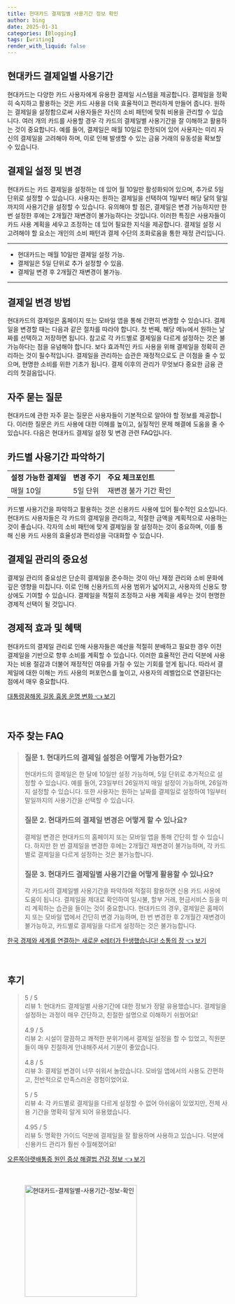 ```yaml
---
title: 현대카드 결제일별 사용기간 정보 확인
author: bing
date: 2025-01-31
categories: [Blogging]
tags: [writing]
render_with_liquid: false
---
```



<h2 id='현대카드_결제일별_사용기간'>현대카드 결제일별 사용기간</h2>

<p>현대카드는 다양한 카드 사용자에게 유용한 결제일 시스템을 제공합니다. 결제일을 정확히 숙지하고 활용하는 것은 카드 사용을 더욱 효율적이고 편리하게 만들어 줍니다. 원하는 결제일을 설정함으로써 사용자들은 자신의 소비 패턴에 맞춰 비용을 관리할 수 있습니다. 여러 개의 카드를 사용할 경우 각 카드의 결제일별 사용기간을 잘 이해하고 활용하는 것이 중요합니다. 예를 들어, 결제일은 매월 10일로 한정되어 있어 사용자는 미리 자신의 결제일을 고려해야 하며, 이로 인해 발생할 수 있는 금융 거래의 유동성을 확보할 수 있습니다.</p>

<h2 id='결제일_설정과_변경'>결제일 설정 및 변경</h2>

<p>현대카드는 카드 결제일을 설정하는 데 있어 월 10일만 활성화되어 있으며, 추가로 5일 단위로 설정할 수 있습니다. 사용자는 원하는 결제일을 선택하여 1일부터 해당 달의 말일까지의 사용기간을 설정할 수 있습니다. 유의해야 할 점은, 결제일은 변경 가능하지만 한 번 설정한 후에는 2개월간 재변경이 불가능하다는 것입니다. 이러한 특징은 사용자들이 카드 사용 계획을 세우고 조정하는 데 있어 필요한 지식을 제공합니다. 결제일 설정 시 고려해야 할 요소는 개인의 소비 패턴과 결제 수단의 조화로움을 통한 재정 관리입니다.</p>

<hr />

<ul>
    <li>현대카드는 매월 10일만 결제일 설정 가능.</li>
    <li>결제일은 5일 단위로 추가 설정할 수 있음.</li>
    <li>결제일 변경 후 2개월간 재변경이 불가능.</li>
</ul>

<hr />

<h2 id='하루_사용기간_활용법'>결제일 변경 방법</h2>

<p>현대카드의 결제일은 홈페이지 또는 모바일 앱을 통해 간편히 변경할 수 있습니다. 결제일을 변경할 때는 다음과 같은 절차를 따라야 합니다. 첫 번째, 해당 메뉴에서 원하는 날짜를 선택하고 저장하면 됩니다. 참고로 각 카드별로 결제일을 다르게 설정하는 것은 불가능하다는 점을 유념해야 합니다. 보다 효과적인 카드 사용을 위해 결제일을 정확히 관리하는 것이 필수적입니다. 결제일을 관리하는 습관은 재정적으로도 큰 이점을 줄 수 있으며, 현명한 소비를 위한 기초가 됩니다. 결제 이후의 관리가 무엇보다 중요한 금융 관리의 첫걸음입니다.</p>

<h2 id='자주_묻는_질문_QNA'>자주 묻는 질문</h2>

<p>현대카드에 관한 자주 묻는 질문은 사용자들이 기본적으로 알아야 할 정보를 제공합니다. 이러한 질문은 카드 사용에 대한 이해를 높이고, 실질적인 문제 해결에 도움을 줄 수 있습니다. 다음은 현대카드 결제일 설정 및 변경 관련 FAQ입니다.</p>

<h2 id='카드별_사용기간_파악하기'>카드별 사용기간 파악하기</h2>

<table>
    <tr>
        <td><b>설정 가능한 결제일</b></td>
        <td><b>변경 주기</b></td>
        <td><b>주요 체크포인트</b></td>
    </tr>
    <tr>
        <td>매월 10일</td>
        <td>5일 단위</td>
        <td>재변경 불가 기간 확인</td>
    </tr>
</table>

<p>카드별 사용기간을 파악하고 활용하는 것은 신용카드 사용에 있어 필수적인 요소입니다. 현대카드 사용자들은 각 카드의 결제일을 관리하고, 적절한 금액을 계획적으로 사용하는 것이 좋습니다. 각자의 소비 패턴에 맞게 결제일을 잘 설정하는 것이 중요하며, 이를 통해 신용 카드 사용의 효율성과 편리성을 극대화할 수 있습니다.</p>

<h2 id='결제일_관리의_중요성'>결제일 관리의 중요성</h2>

<p>결제일 관리의 중요성은 단순히 결제일을 준수하는 것이 아닌 재정 관리와 소비 문화에 깊은 영향을 미칩니다. 이로 인해 신용카드의 사용 범위가 넓어지고, 사용자의 신용도 향상에도 기여할 수 있습니다. 결제일을 적절히 조정하고 사용 계획을 세우는 것이 현명한 경제적 선택이 될 것입니다.</p>

<h2 id='경제적_효과_및_혜택'>경제적 효과 및 혜택</h2>

<p>현대카드의 결제일 관리로 인해 사용자들은 예산을 적절히 분배하고 필요한 경우 이전 결제일을 기반으로 향후 소비를 계획할 수 있습니다. 이러한 효율적인 관리 덕분에 사용자는 비용 절감과 더불어 재정적인 여유를 가질 수 있는 기회를 얻게 됩니다. 따라서 결제일에 대한 이해는 카드 사용의 퍼포먼스를 높이고, 사용자의 레벨업으로 연결된다는 점에서 매우 중요합니다.</p>


<p><a class="click-button" title="대통령꿈해몽 길몽 흉몽 운명 변화" href="https://aptwhite.github.io/posts/%EB%8C%80%ED%86%B5%EB%A0%B9%EA%BF%88%ED%95%B4%EB%AA%BD-%EA%B8%B8%EB%AA%BD-%ED%9D%89%EB%AA%BD-%EC%9A%B4%EB%AA%85-%EB%B3%80%ED%99%94/" rel="dofollow">대통령꿈해몽 길몽 흉몽 운명 변화 👈 보기</a></p><br>
<h2 id='자주_찾는_FAQ'>자주 찾는 FAQ</h2>
<div itemscope="" itemtype="https://schema.org/FAQPage"> 
<blockquote> 
<div itemscope="" itemprop="mainEntity" itemtype="https://schema.org/Question"> 
<h3 itemprop="name">질문 1. 현대카드의 결제일 설정은 어떻게 가능한가요?</h3> 
<div itemscope="" itemprop="acceptedAnswer" itemtype="https://schema.org/Answer"> 
<span itemprop="text"> 
<p>현대카드의 결제일은 한 달에 10일만 설정 가능하며, 5일 단위로 추가적으로 설정할 수 있습니다. 예를 들어, 23일부터 26일까지 매일 설정이 가능하며, 26일까지 설정할 수 있습니다. 또한 사용자는 원하는 날짜를 결제일로 설정하여 1일부터 말일까지의 사용기간을 선택할 수 있습니다.</p> 
</span> 
</div> 
</div> 

<div itemscope="" itemprop="mainEntity" itemtype="https://schema.org/Question"> 
<h3 itemprop="name">질문 2. 현대카드의 결제일 변경은 어떻게 할 수 있나요?</h3> 
<div itemscope="" itemprop="acceptedAnswer" itemtype="https://schema.org/Answer"> 
<span itemprop="text"> 
<p>결제일 변경은 현대카드의 홈페이지 또는 모바일 앱을 통해 간단히 할 수 있습니다. 하지만 한 번 결제일을 변경한 후에는 2개월간 재변경이 불가능하며, 각 카드별로 결제일을 다르게 설정하는 것은 불가능합니다.</p> 
</span> 
</div> 
</div> 

<div itemscope="" itemprop="mainEntity" itemtype="https://schema.org/Question"> 
<h3 itemprop="name">질문 3. 현대카드 결제일별 사용기간을 어떻게 활용할 수 있나요?</h3> 
<div itemscope="" itemprop="acceptedAnswer" itemtype="https://schema.org/Answer"> 
<span itemprop="text"> 
<p>각 카드사의 결제일별 사용기간을 파악하여 적절히 활용하면 신용 카드 사용에 도움이 됩니다. 결제일을 제대로 확인하여 일시불, 할부 거래, 현금서비스 등을 미리 계획하는 습관을 들이는 것이 중요합니다. 현대카드의 경우, 결제일은 홈페이지 또는 모바일 앱에서 간단히 변경 가능하며, 한 번 변경한 후 2개월간 재변경이 불가능하고, 카드별로 결제일을 다르게 설정하는 것은 불가능합니다.</p> 
</span> 
</div> 
</div> 
</blockquote> 
</div>
<p><a class="click-button" title="한국 경제와 세계를 연결하는 새로운 e레터가 탄생했습니다! 소통의 장" href="https://aptwhite.github.io/posts/%ED%95%9C%EA%B5%AD-%EA%B2%BD%EC%A0%9C%EC%99%80-%EC%84%B8%EA%B3%84%EB%A5%BC-%EC%97%B0%EA%B2%B0%ED%95%98%EB%8A%94-%EC%83%88%EB%A1%9C%EC%9A%B4-e%EB%A0%88%ED%84%B0%EA%B0%80-%ED%83%84%EC%83%9D%ED%96%88%EC%8A%B5%EB%8B%88%EB%8B%A4!-%EC%86%8C%ED%86%B5%EC%9D%98-%EC%9E%A5/" rel="dofollow">한국 경제와 세계를 연결하는 새로운 e레터가 탄생했습니다! 소통의 장 👈 보기</a></p><br>
<h2 id='후기'>후기</h2>
<div itemscope itemtype="https://schema.org/Product">
  <blockquote>
  <div itemprop="review" itemscope itemtype="https://schema.org/Review">
      <div itemprop="reviewRating" itemscope itemtype="https://schema.org/Rating"> <span itemprop="ratingValue">5</span> / <span itemprop="bestRating">5</span> </div>
      <span itemprop="reviewBody">리뷰 1: 현대카드 결제일별 사용기간에 대한 정보가 정말 유용했습니다. 결제일을 설정하는 과정이 매우 간단하고, 친절한 설명으로 이해하기 쉬웠어요!</span>
  </div>
  <br>
  <div itemprop="review" itemscope itemtype="https://schema.org/Review">
      <div itemprop="reviewRating" itemscope itemtype="https://schema.org/Rating"> <span itemprop="ratingValue">4.9</span> / <span itemprop="bestRating">5</span> </div>
      <span itemprop="reviewBody">리뷰 2: 시설이 깔끔하고 쾌적한 분위기에서 결제일 설정을 할 수 있었고, 직원분들이 매우 친절하게 안내해주셔서 기분이 좋았습니다.</span>
  </div>
  <br>
  <div itemprop="review" itemscope itemtype="https://schema.org/Review">
      <div itemprop="reviewRating" itemscope itemtype="https://schema.org/Rating"> <span itemprop="ratingValue">4.8</span> / <span itemprop="bestRating">5</span> </div>
      <span itemprop="reviewBody">리뷰 3: 결제일 변경이 너무 쉬워서 놀랐습니다. 모바일 앱에서의 사용도 간편하고, 전반적으로 만족스러운 경험이었어요.</span>
  </div>
  <br>
  <div itemprop="review" itemscope itemtype="https://schema.org/Review">
      <div itemprop="reviewRating" itemscope itemtype="https://schema.org/Rating"> <span itemprop="ratingValue">5</span> / <span itemprop="bestRating">5</span> </div>
      <span itemprop="reviewBody">리뷰 4: 각 카드별로 결제일을 다르게 설정할 수 없어 아쉬움이 있었지만, 전체 사용 기간을 명확히 알게 되어 유용했습니다.</span>
  </div>
  <br>
  <div itemprop="review" itemscope itemtype="https://schema.org/Review">
      <div itemprop="reviewRating" itemscope itemtype="https://schema.org/Rating"> <span itemprop="ratingValue">4.95</span> / <span itemprop="bestRating">5</span> </div>
      <span itemprop="reviewBody">리뷰 5: 명확한 가이드 덕분에 결제일을 잘 활용하며 사용하고 있습니다. 덕분에 신용카드 관리가 훨씬 수월해졌어요!</span>
  </div>
  </blockquote>
</div>
<p><a class="click-button" title="오른쪽아랫배통증 원인 증상 해결법 건강 정보" href="https://aptwhite.github.io/posts/%EC%98%A4%EB%A5%B8%EC%AA%BD%EC%95%84%EB%9E%AB%EB%B0%B0%ED%86%B5%EC%A6%9D-%EC%9B%90%EC%9D%B8-%EC%A6%9D%EC%83%81-%ED%95%B4%EA%B2%B0%EB%B2%95-%EA%B1%B4%EA%B0%95-%EC%A0%95%EB%B3%B4/" rel="dofollow">오른쪽아랫배통증 원인 증상 해결법 건강 정보 👈 보기</a></p><br>
<figure class="image"><img src="https://aptwhite.github.io/assets/img/thumbnail/현대카드-결제일별-사용기간-정보-확인.webp" alt="현대카드-결제일별-사용기간-정보-확인" width="256" height="256"></figure>